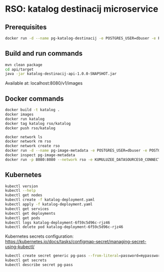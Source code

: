 # RSO: katalog destinacij microservice

## Prerequisites

```bash
docker run -d --name pg-katalog-destinacij -e POSTGRES_USER=dbuser -e POSTGRES_PASSWORD=postgres -e POSTGRES_DB=katalog-destinacij -p 5432:5432 postgres:13
```

## Build and run commands
```bash
mvn clean package
cd api/target
java -jar katalog-destinacij-api-1.0.0-SNAPSHOT.jar
```
Available at: localhost:8080/v1/images

## Docker commands
```bash
docker build -t katalog .   
docker images
docker run katalog    
docker tag katalog rso/katalog   
docker push rso/katalog  
```
```bash
docker network ls  
docker network rm rso
docker network create rso
docker run -d --name pg-image-metadata -e POSTGRES_USER=dbuser -e POSTGRES_PASSWORD=postgres -e POSTGRES_DB=image-metadata -p 5432:5432 --network rso postgres:13
docker inspect pg-image-metadata
docker run -p 8080:8080 --network rso -e KUMULUZEE_DATASOURCES0_CONNECTIONURL=jdbc:postgresql://pg-image-metadata:5432/image-metadata rso/katalog
```

## Kubernetes
```bash
kubectl version
kubectl --help
kubectl get nodes
kubectl create -f katalog-deployment.yaml 
kubectl apply -f katalog-deployment.yaml 
kubectl get services 
kubectl get deployments
kubectl get pods
kubectl logs katalog-deployment-6f59c5d96c-rjz46
kubectl delete pod katalog-deployment-6f59c5d96c-rjz46
```

Kubernetes secrets configuration: https://kubernetes.io/docs/tasks/configmap-secret/managing-secret-using-kubectl/

```bash
kubectl create secret generic pg-pass --from-literal=password=mypassword
kubectl get secrets
kubectl describe secret pg-pass
```


